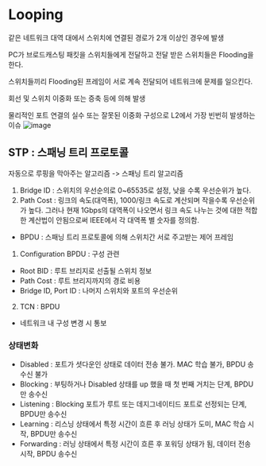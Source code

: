 # Looping

같은 네트워크 대역 대에서 스위치에 연결된 경로가 2개 이상인 경우에 발생

PC가 브로드캐스팅 패킷을 스위치들에게 전달하고 전달 받은 스위치들은 Flooding을 한다.

스위치들끼리 Flooding된 프레임이 서로 계속 전달되어 네트워크에 문제를 일으킨다.

회선 및 스위치 이중화 또는 증축 등에 의해 발생

물리적인 포트 연결의 실수 또는 잘못된 이중화 구성으로 L2에서 가장 빈번히 발생하는 이슈
![image](https://user-images.githubusercontent.com/13481627/92523139-d30c5280-f25a-11ea-9bc7-3ad6a38a5cac.png)

## STP : 스패닝 트리 프로토콜

자동으로 루핑을 막아주는 알고리즘 -> 스패닝 트리 알고리즘

1. Bridge ID : 스위치의 우선순의로 0~65535로 설정, 낮을 수록 우선순위가 높다.
2. Path Cost : 링크의 속도(대역폭), 1000/링크 속도로 계산되며 작을수록 우선순위가 높다. 그러나 현재 1Gbps의 대역폭이 나오면서 링크 속도 나누는 것에 대한 적합한 계산법이 안됨으로써 IEEE에서 각 대역폭 별 숫자를 정의함.

- BPDU : 스패닝 트리 프로토콜에 의해 스위치간 서로 주고받는 제어 프레임

1. Configuration BPDU : 구성 관련

- Root BID : 루트 브리지로 선출될 스위치 정보
- Path Cost : 루트 브리지까지의 경로 비용
- Bridge ID, Port ID : 나머지 스위치와 포트의 우선순위

2. TCN : BPDU

- 네트워크 내 구성 변경 시 통보

### 상태변화

- Disabled : 포트가 셧다운인 상태로 데이터 전송 불가. MAC 학습 불가, BPDU 송수신 불가
- Blocking : 부팅하거나 Disabled 상태를 up 했을 때 첫 번째 거치는 단계, BPDU만 송수신
- Listening : Blocking 포트가 루트 또는 데지그네이티드 포트로 선정되는 단계, BPDU만 송수신
- Learning : 리스닝 상태에서 특정 시간이 흐른 후 러닝 상태가 도미, MAC 학습 시작, BPDU만 송수신
- Forwarding : 러닝 상태에서 특정 시간이 흐른 후 포워딩 상태가 됨, 데이터 전송 시작, BPDU 송수신
